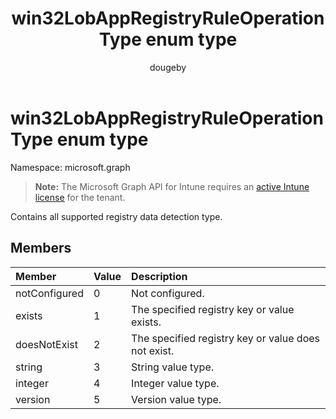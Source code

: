 ﻿---
title: "win32LobAppRegistryRuleOperationType enum type"
description: "Contains all supported registry data detection type."
author: "dougeby"
localization_priority: Normal
ms.prod: "intune"
doc_type: enumPageType
---

# win32LobAppRegistryRuleOperationType enum type

Namespace: microsoft.graph

> **Note:** The Microsoft Graph API for Intune requires an [active Intune license](https://go.microsoft.com/fwlink/?linkid=839381) for the tenant.

Contains all supported registry data detection type.

## Members

| Member        | Value | Description                                         |
| :------------ | :---- | :-------------------------------------------------- |
| notConfigured | 0     | Not configured.                                     |
| exists        | 1     | The specified registry key or value exists.         |
| doesNotExist  | 2     | The specified registry key or value does not exist. |
| string        | 3     | String value type.                                  |
| integer       | 4     | Integer value type.                                 |
| version       | 5     | Version value type.                                 |
